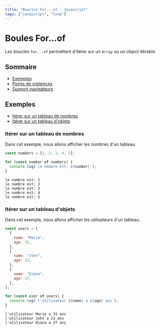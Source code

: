 ```yaml
---
title: "Boucles For...of - Javascript"
tags: ["javascript", "loop"]
---
```


# Boules For...of

Les boucles `for...of` permettent d'itérer sur un `Array` ou un object itérable.

## Sommaire

- [Exemples](#exemples)
- [Points de vigilences](#points-de-vigilences)
- [Support navigateurs](#support-navigateurs)

## Exemples

- [Itérer sur un tableau de nombres](#itérer-sur-un-tableau-de-nombres)
- [Itérer sur un tableau d'objets](#itérer-sur-un-tableau-d-objets)

### Itérer sur un tableau de nombres

Dans cet exemple, nous allons afficher les nombres d'un tableau.

```javascript
const numbers = [1, 2, 3, 4, 5];

for (const number of numbers) {
  console.log(`le nombre est: ${number}`);
}
```

```
le nombre est: 1
le nombre est: 2
le nombre est: 3
le nombre est: 4
le nombre est: 5
```

### Itérer sur un tableau d'objets

Dans cet exemple, nous allons afficher les utilisateurs d'un tableau.

```javascript
const users = [
  {
    name: "Marie",
    age: 31,
  },
  {
    name: "John",
    age: 23,
  },
  {
    name: "Diana",
    age: 37,
  },
];

for (const user of users) {
  console.log(`l'utilisateur ${name} a ${age} ans`);
}
```

```
l'utilisateur Marie a 31 ans
l'utilisateur John a 23 ans
l'utilisateur Diana a 37 ans
```
